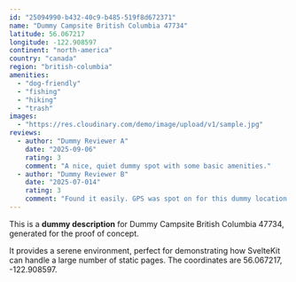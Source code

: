 ```yaml
---
id: "25094990-b432-40c9-b485-519f8d672371"
name: "Dummy Campsite British Columbia 47734"
latitude: 56.067217
longitude: -122.908597
continent: "north-america"
country: "canada"
region: "british-columbia"
amenities:
  - "dog-friendly"
  - "fishing"
  - "hiking"
  - "trash"
images:
  - "https://res.cloudinary.com/demo/image/upload/v1/sample.jpg"
reviews:
  - author: "Dummy Reviewer A"
    date: "2025-09-06"
    rating: 3
    comment: "A nice, quiet dummy spot with some basic amenities."
  - author: "Dummy Reviewer B"
    date: "2025-07-014"
    rating: 3
    comment: "Found it easily. GPS was spot on for this dummy location."
---
```


This is a **dummy description** for Dummy Campsite British Columbia 47734, generated for the proof of concept.

It provides a serene environment, perfect for demonstrating how SvelteKit can handle a large number of static pages. The coordinates are 56.067217, -122.908597.
